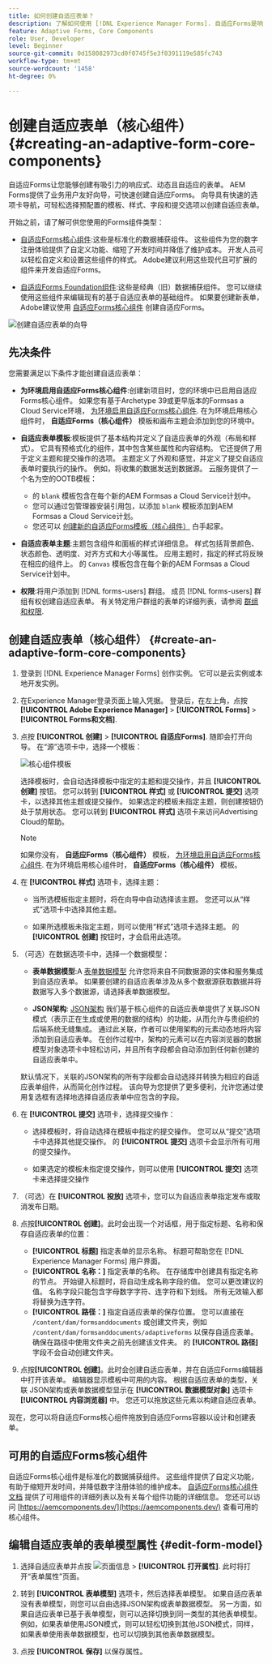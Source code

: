 ```yaml
---
title: 如何创建自适应表单？
description: 了解如何使用 [!DNL Experience Manager Forms]. 自适应Forms是响应式HTML5表单，可简化信息收集和处理。 深入了解如何基于表单数据模型和XML或JSON架构创建自适应表单。
feature: Adaptive Forms, Core Components
role: User, Developer
level: Beginner
source-git-commit: 0d158082973cd0f0745f5e3f0391119e585fc743
workflow-type: tm+mt
source-wordcount: '1458'
ht-degree: 0%

---
```



# 创建自适应表单（核心组件） {#creating-an-adaptive-form-core-components}

自适应Forms让您能够创建有吸引力的响应式、动态且自适应的表单。 AEM Forms提供了业务用户友好向导，可快速创建自适应Forms。 向导具有快速的选项卡导航，可轻松选择预配置的模板、样式、字段和提交选项以创建自适应表单。

开始之前，请了解可供您使用的Forms组件类型：

* [自适应Forms核心组件](https://experienceleague.adobe.com/docs/experience-manager-core-components/using/adaptive-forms/introduction.html?lang=en):这些是标准化的数据捕获组件。 这些组件为您的数字注册体验提供了自定义功能、缩短了开发时间并降低了维护成本。 开发人员可以轻松自定义和设置这些组件的样式。 Adobe建议利用这些现代且可扩展的组件来开发自适应Forms。

* [自适应Forms Foundation组件](creating-adaptive-form.md):这些是经典（旧）数据捕获组件。 您可以继续使用这些组件来编辑现有的基于自适应表单的基础组件。 如果要创建新表单，Adobe建议使用  [自适应Forms核心组件](creating-adaptive-form-core-components.md) 创建自适应Forms。

![创建自适应表单的向导](/help/release-notes/assets/wizard.png)


## 先决条件

您需要满足以下条件才能创建自适应表单：

* **为环境启用自适应Forms核心组件**:创建新项目时，您的环境中已启用自适应Forms核心组件。 如果您有基于Archetype 39或更早版本的Formsas a Cloud Service环境， [为环境启用自适应Forms核心组件](setup-local-development-environment.md#enable-adaptive-forms-core-components-for-an-existing-aem-archetype-based-project). 在为环境启用核心组件时， **自适应Forms（核心组件）** 模板和画布主题会添加到您的环境中。

* **自适应表单模板**:模板提供了基本结构并定义了自适应表单的外观（布局和样式）。 它具有预格式化的组件，其中包含某些属性和内容结构。 它还提供了用于定义主题和提交操作的选项。 主题定义了外观和感觉，并定义了提交自适应表单时要执行的操作。 例如，将收集的数据发送到数据源。 云服务提供了一个名为空的OOTB模板：

   * 的 `blank` 模板包含在每个新的AEM Formsas a Cloud Service计划中。
   * 您可以通过包管理器安装引用包，以添加 `blank` 模板添加到AEM Formsas a Cloud Service计划。
   * 您还可以 [创建新的自适应Forms模板（核心组件）](template-editor.md) 白手起家。

* **自适应表单主题**:主题包含组件和面板的样式详细信息。 样式包括背景颜色、状态颜色、透明度、对齐方式和大小等属性。 应用主题时，指定的样式将反映在相应的组件上。  的 `Canvas` 模板包含在每个新的AEM Formsas a Cloud Service计划中。

   <!-- * You can install the reference package, via package manager, to add the `Canvas` template to your AEM Forms as a Cloud Service program.
    * You can also [create a new Adaptive Forms theme (Core Components)](template-editor.md) and deploy it to your AEM Forms as a Cloud Service program. -->

* **权限**:将用户添加到 [!DNL forms-users] 群组。 成员 [!DNL forms-users] 群组有权创建自适应表单。 有关特定用户群组的表单的详细列表，请参阅 [群组和权限](forms-groups-privileges-tasks.md).


## 创建自适应表单（核心组件） {#create-an-adaptive-form-core-components}

1. 登录到 [!DNL Experience Manager Forms] 创作实例。 它可以是云实例或本地开发实例。

1. 在Experience Manager登录页面上输入凭据。 登录后，在左上角，点按 **[!UICONTROL Adobe Experience Manager]** > **[!UICONTROL Forms]** > **[!UICONTROL Forms和文档]**.

1. 点按 **[!UICONTROL 创建]**  > **[!UICONTROL 自适应Forms]**. 随即会打开向导。 在“源”选项卡中，选择一个模板：

   ![核心组件模板](/help/forms/assets/core-components-template.png)

   选择模板时，会自动选择模板中指定的主题和提交操作，并且 **[!UICONTROL 创建]** 按钮。 您可以转到 **[!UICONTROL 样式]** 或 **[!UICONTROL 提交]** 选项卡，以选择其他主题或提交操作。 如果选定的模板未指定主题，则创建按钮仍处于禁用状态。 您可以转到 **[!UICONTROL 样式]** 选项卡来访问Advertising Cloud的帮助。

   >[!NOTE]
   >
   >
   > 如果你没有， **自适应Forms（核心组件）** 模板， [为环境启用自适应Forms核心组件](setup-local-development-environment.md#enable-adaptive-forms-core-components-for-an-existing-aem-archetype-based-project). 在为环境启用核心组件时， **自适应Forms（核心组件）** 模板。

1. 在 **[!UICONTROL 样式]** 选项卡，选择主题：

   * 当所选模板指定主题时，将在向导中自动选择该主题。 您还可以从“样式”选项卡中选择其他主题。

   * 如果所选模板未指定主题，则可以使用“样式”选项卡选择主题。 的 **[!UICONTROL 创建]** 按钮时，才会启用此选项。

1. （可选）在数据选项卡中，选择一个数据模型：

   * **表单数据模型**:A [表单数据模型](data-integration.md) 允许您将来自不同数据源的实体和服务集成到自适应表单。 如果要创建的自适应表单涉及从多个数据源获取数据并将数据写入多个数据源，请选择表单数据模型。

   * **JSON架构**: [JSON架构](adaptive-form-json-schema-form-model.md) 我们基于核心组件的自适应表单提供了关联JSON模式（表示正在生成或使用的数据的结构）的功能，从而允许与贵组织的后端系统无缝集成。 通过此关联，作者可以使用架构的元素动态地将内容添加到自适应表单。 在创作过程中，架构的元素可以在内容浏览器的数据模型对象选项卡中轻松访问，并且所有字段都会自动添加到任何新创建的自适应表单中。

   默认情况下，关联的JSON架构的所有字段都会自动选择并转换为相应的自适应表单组件，从而简化创作过程。 该向导为您提供了更多便利，允许您通过使用复选框有选择地选择自适应表单中应包含的字段。

1. 在 **[!UICONTROL 提交]** 选项卡，选择提交操作：

   * 选择模板时，将自动选择在模板中指定的提交操作。 您可以从“提交”选项卡中选择其他提交操作。 的 **[!UICONTROL 提交]** 选项卡会显示所有可用的提交操作。

   * 如果选定的模板未指定提交操作，则可以使用 **[!UICONTROL 提交]** 选项卡来选择提交操作

1. （可选）在 **[!UICONTROL 投放]** 选项卡，您可以为自适应表单指定发布或取消发布日期。

1. 点按&#x200B;**[!UICONTROL 创建]**。此时会出现一个对话框，用于指定标题、名称和保存自适应表单的位置：

   * **[!UICONTROL 标题]** 指定表单的显示名称。 标题可帮助您在 [!DNL Experience Manager Forms] 用户界面。
   * **[!UICONTROL 名称：]** 指定表单的名称。 在存储库中创建具有指定名称的节点。 开始键入标题时，将自动生成名称字段的值。 您可以更改建议的值。 名称字段只能包含字母数字字符、连字符和下划线。 所有无效输入都将替换为连字符。
   * **[!UICONTROL 路径：]** 指定自适应表单的保存位置。 您可以直接在 `/content/dam/formsanddocuments` 或创建文件夹，例如 `/content/dam/formsanddocuments/adaptiveforms` 以保存自适应表单。 确保在路径中使用文件夹之前先创建该文件夹。 的 **[!UICONTROL 路径]** 字段不会自动创建文件夹。

1. 点按&#x200B;**[!UICONTROL 创建]**。此时会创建自适应表单，并在自适应Forms编辑器中打开该表单。 编辑器显示模板中可用的内容。  根据自适应表单的类型，关联 <!--XFA form template, XML schema or --> JSON架构或表单数据模型显示在 **[!UICONTROL 数据模型对象]** 选项卡 **[!UICONTROL 内容浏览器]** 中。 您还可以拖放这些元素以构建自适应表单。

现在，您可以将自适应Forms核心组件拖放到自适应Forms容器以设计和创建表单。

## 可用的自适应Forms核心组件

自适应Forms核心组件是标准化的数据捕获组件。 这些组件提供了自定义功能，有助于缩短开发时间，并降低数字注册体验的维护成本。 [自适应Forms核心组件文档](https://experienceleague.adobe.com/docs/experience-manager-core-components/using/adaptive-forms/introduction.html?lang=en) 提供了可用组件的详细列表以及有关每个组件功能的详细信息。 您还可以访问 [https://aemcomponents.dev/](https://aemcomponents.dev/) 查看可用的核心组件。

## 编辑自适应表单的表单模型属性 {#edit-form-model}

1. 选择自适应表单并点按 ![页面信息](/help/forms/assets/Smock_Properties_18_N.svg) > **[!UICONTROL 打开属性]**. 此时将打开“表单属性”页面。

1. 转到 **[!UICONTROL 表单模型]** 选项卡，然后选择表单模型。 如果自适应表单没有表单模型，则您可以自由选择JSON架构或表单数据模型。 另一方面，如果自适应表单已基于表单模型，则可以选择切换到同一类型的其他表单模型。 例如，如果表单使用JSON模式，则可以轻松切换到其他JSON模式，同样，如果表单使用表单数据模型，也可以切换到其他表单数据模型。

1. 点按 **[!UICONTROL 保存]** 以保存属性。
